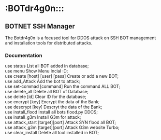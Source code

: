 <h1>:BOTdr4g0n:::</h1>
<h2>BOTNET SSH Manager</h2> 

The Botdr4g0n is a focused tool for DDOS attack on SSH BOT management and installation tools for distributed attacks.



<h3>Documentation</h3>

use status                       List all BOT added in database;  
use menu                         Show Menu Incial :D;             
use create [host] [user] [pass]  Create or add a new BOT;         
use add_Attack                   Add the bot to attack;           
use set-commad [command]         Run the command ALL BOT;         
use delete_all                   Delete all BOT of Database;      
use delete [id]                  Clear ID for the database;       
use encrypt  [key]               Encrypt the data of the Bank;    
use descrypt [key]               Descryt the data of the Bank;    
use install_flood                Install all bots flood.py DDOS;  
use install_g3m                  Install G3m for attack;          
use attack_start [target][port]  Attack SYN flood all BOT;        
use attack_g3m   [target][port]  Attack G3m website Turbo;        
use clear_install                Delete all tool installed in BOT;
